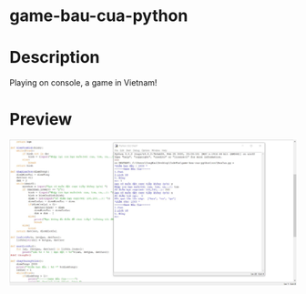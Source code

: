 # game-bau-cua-python

# Description
Playing on console, a game in Vietnam!

# Preview
![image](https://github.com/NHau2803/game-bau-cua-python/blob/master/preview/demo.JPG)

